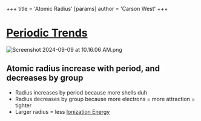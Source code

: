 +++
 title = 'Atomic Radius'
[params]
	author = 'Carson West'
+++
# [Periodic Trends](./../periodic-trends/)
![Screenshot 2024-09-09 at 10.16.06 AM.png](./../screenshot-2024-09-09-at-10.16.06-am.png/)

## Atomic radius increase with period, and decreases by group
- Radius increases by period because more shells duh
- Radius decreases by group because more electrons = more attraction = tighter
- Larger radius = less [Ionization Energy](./../ionization-energy/)
